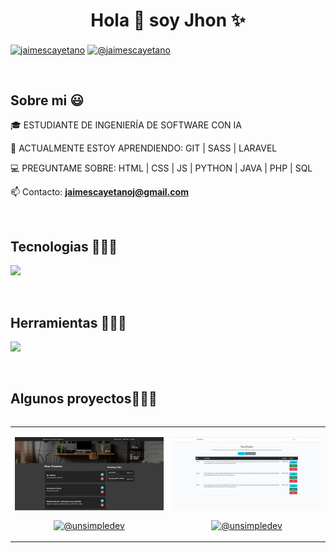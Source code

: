 <h1 align="center">Hola 👋  soy Jhon ✨ </h1> 

<p align="left">
<a href="www.linkedin.com/in/jaimescayetano" target="blank"><img align="center" src="https://img.shields.io/badge/LinkedIn-0077B5?style=for-the-badge&logo=linkedin&logoColor=white" alt="jaimescayetano"/></a>
<a href = "mailto:jaimescayetanoj@gmail.com" target="blank"><img align="center" src="https://img.shields.io/badge/Gmail-D14836?style=for-the-badge&logo=gmail&logoColor=white" alt="@jaimescayetano"  /></a>
  </p>
<br>
<h2>Sobre mi 😃</h2>
<!--Intro start-->

<p align="left">
🎓 ESTUDIANTE DE INGENIERÍA DE SOFTWARE CON IA

📕 ACTUALMENTE ESTOY APRENDIENDO: GIT | SASS | LARAVEL

💻 PREGUNTAME SOBRE: HTML | CSS | JS | PYTHON | JAVA | PHP | SQL

📫 Contacto: **jaimescayetanoj@gmail.com**
<!--Intro end-->
  </p>  
<br>

<h2 >Tecnologias 👨🏻‍💻</h2>
<!--tech stack icons-->
<p align="left">
  <a href="https://skillicons.dev">
    <img src="https://skillicons.dev/icons?i=html,css,sass,js,py,qt,java,php,laravel,sqlite,mysql&perline=12" />
  </a>
</p>
<br>

<h2 >Herramientas 👨🏻‍💻</h2>
<!--tech stack icons-->
<p align="left">
  <a href="https://skillicons.dev">
    <img src="https://skillicons.dev/icons?i=eclipse,git,github,linux,vscode&perline=12" />
  </a>
</p>
<br>
<!-------------------------->
<div id="proyectos">
<h2 >Algunos proyectos👨🏻‍💻</h2>

<table align="left" >
<tr border="none">
  <td width="25%" align="center">
    <p align="center">
     <a href="" title="Go to Source">
        <img align="center" width=100% src="https://raw.githubusercontent.com/jaimescayetano/jaimescayetano/main/src/SchoolProductivity.jpg" alt="SchoolProductivity" /></a>
      </p>
    <p align="center">
      <a href="" target="blank"><img align="center" src="https://img.shields.io/badge/GitHub-100000?style=for-the-badge&logo=github&logoColor=white" alt="@unsimpledev" /></a>
    </p>       
</td>
<td width="25%" align="center">
    <p align="center">
     <a href="" title="Go to Source">
        <img align="center" width=100% src="https://raw.githubusercontent.com/jaimescayetano/jaimescayetano/main/src/YourGoals.png" alt="YourGoals" /></a>
      </p>
    <p align="center">
      <a href="" target="blank"><img align="center" src="https://img.shields.io/badge/GitHub-100000?style=for-the-badge&logo=github&logoColor=white" alt="@unsimpledev" /></a>
    </p>       
</td>
  
</tr>
</table>
  </div>
<br>
<br><br>
<br>
<br><br><br>
<br><br>
